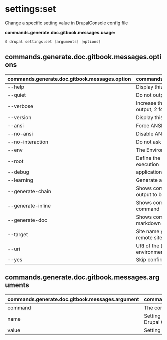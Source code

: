 # settings:set
Change a specific setting value in DrupalConsole config file

**commands.generate.doc.gitbook.messages.usage:**
```
$ drupal settings:set [arguments] [options]
```

## commands.generate.doc.gitbook.messages.options
commands.generate.doc.gitbook.messages.option | commands.generate.doc.gitbook.messages.details
-------|-------------
--help | Display this help message
--quiet | Do not output any message
--verbose | Increase the verbosity of messages: 1 for normal output, 2 for more verbose output and 3 for debug
--version | Display this application version
--ansi | Force ANSI output
--no-ansi | Disable ANSI output
--no-interaction | Do not ask any interactive question
--env | The Environment name
--root | Define the Drupal root to be used in command execution
--debug | application.options.debug
--learning | Generate a verbose code output
--generate-chain | Shows command options and arguments as yaml output to be used in chain command
--generate-inline | Shows command options and arguments as inline command
--generate-doc | Shows command options and arguments as markdown
--target | Site name you want to interact with (for local or remote sites)
--uri | URI of the Drupal site to use (for multi-site environments or when running on an alternate port)
--yes | Skip confirmation and proceed

## commands.generate.doc.gitbook.messages.arguments
commands.generate.doc.gitbook.messages.argument | commands.generate.doc.gitbook.messages.details
---------|-------------
command | The command to execute
name | Setting name in YAML flatten format to set a value in Drupal Console config file
value | Setting value to set in Drupal Console config file
